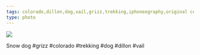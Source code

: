 ```yaml
---
tags: colorado,dillon,dog,vail,grizz,trekking,iphoneography,original content
type: photo
---
```

<img src="http://31.media.tumblr.com/10207cd81c97716da23a6fd81737f015/tumblr_mowhwkMyXU1rdkc0do1_1280.jpg" />

Snow dog #grizz #colorado #trekking #dog #dillon #vail 
